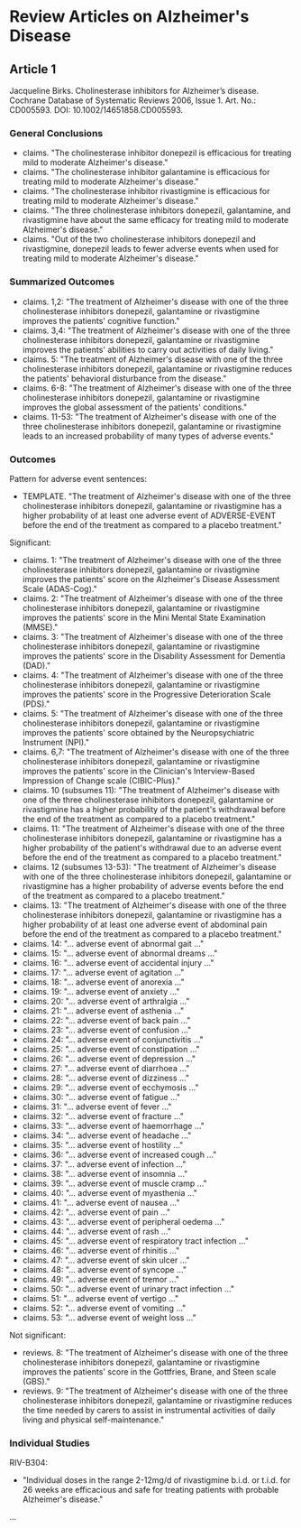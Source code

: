 Review Articles on Alzheimer's Disease
======================================

Article 1
---------

Jacqueline Birks. Cholinesterase inhibitors for Alzheimer’s disease. Cochrane Database of Systematic Reviews 2006, Issue 1. Art. No.: CD005593. DOI: 10.1002/14651858.CD005593.


### General Conclusions

- claims. "The cholinesterase inhibitor donepezil is efficacious for treating mild to moderate Alzheimer's disease."
- claims. "The cholinesterase inhibitor galantamine is efficacious for treating mild to moderate Alzheimer's disease."
- claims. "The cholinesterase inhibitor rivastigmine is efficacious for treating mild to moderate Alzheimer's disease."
- claims. "The three cholinesterase inhibitors donepezil, galantamine, and rivastigmine have about the same efficacy for treating mild to moderate Alzheimer's disease."
- claims. "Out of the two cholinesterase inhibitors donepezil and rivastigmine, donepezil leads to fewer adverse events when used for treating mild to moderate Alzheimer's disease."


### Summarized Outcomes

- claims. 1,2: "The treatment of Alzheimer's disease with one of the three cholinesterase inhibitors donepezil, galantamine or rivastigmine improves the patients' cognitive function."
- claims. 3,4: "The treatment of Alzheimer's disease with one of the three cholinesterase inhibitors donepezil, galantamine or rivastigmine improves the patients' abilities to carry out activities of daily living."
- claims. 5: "The treatment of Alzheimer's disease with one of the three cholinesterase inhibitors donepezil, galantamine or rivastigmine reduces the patients' behavioral disturbance from the disease."
- claims. 6-8: "The treatment of Alzheimer's disease with one of the three cholinesterase inhibitors donepezil, galantamine or rivastigmine improves the global assessment of the patients' conditions."
- claims. 11-53: "The treatment of Alzheimer's disease with one of the three cholinesterase inhibitors donepezil, galantamine or rivastigmine leads to an increased probability of many types of adverse events."


### Outcomes

Pattern for adverse event sentences:

- TEMPLATE. "The treatment of Alzheimer's disease with one of the three cholinesterase inhibitors donepezil, galantamine or rivastigmine has a higher probability of at least one adverse event of ADVERSE-EVENT before the end of the treatment as compared to a placebo treatment."

Significant:

- claims. 1: "The treatment of Alzheimer's disease with one of the three cholinesterase inhibitors donepezil, galantamine or rivastigmine improves the patients' score on the Alzheimer's Disease Assessment Scale (ADAS-Cog)."
- claims. 2: "The treatment of Alzheimer's disease with one of the three cholinesterase inhibitors donepezil, galantamine or rivastigmine improves the patients' score in the Mini Mental State Examination (MMSE)."
- claims. 3: "The treatment of Alzheimer's disease with one of the three cholinesterase inhibitors donepezil, galantamine or rivastigmine improves the patients' score in the Disability Assessment for Dementia (DAD)."
- claims. 4: "The treatment of Alzheimer's disease with one of the three cholinesterase inhibitors donepezil, galantamine or rivastigmine improves the patients' score in the Progressive Deterioration Scale (PDS)."
- claims. 5: "The treatment of Alzheimer's disease with one of the three cholinesterase inhibitors donepezil, galantamine or rivastigmine improves the patients' score obtained by the Neuropsychiatric Instrument (NPI)."
- claims. 6,7: "The treatment of Alzheimer's disease with one of the three cholinesterase inhibitors donepezil, galantamine or rivastigmine improves the patients' score in the Clinician's Interview-Based Impression of Change scale (CIBIC-Plus)."
- claims. 10 (subsumes 11): "The treatment of Alzheimer's disease with one of the three cholinesterase inhibitors donepezil, galantamine or rivastigmine has a higher probability of the patient's withdrawal before the end of the treatment as compared to a placebo treatment."
- claims. 11: "The treatment of Alzheimer's disease with one of the three cholinesterase inhibitors donepezil, galantamine or rivastigmine has a higher probability of the patient's withdrawal due to an adverse event before the end of the treatment as compared to a placebo treatment."
- claims. 12 (subsumes 13-53): "The treatment of Alzheimer's disease with one of the three cholinesterase inhibitors donepezil, galantamine or rivastigmine has a higher probability of adverse events before the end of the treatment as compared to a placebo treatment."
- claims. 13: "The treatment of Alzheimer's disease with one of the three cholinesterase inhibitors donepezil, galantamine or rivastigmine has a higher probability of at least one adverse event of abdominal pain before the end of the treatment as compared to a placebo treatment."
- claims. 14: "... adverse event of abnormal gait ..."
- claims. 15: "... adverse event of abnormal dreams ..."
- claims. 16: "... adverse event of accidental injury ..."
- claims. 17: "... adverse event of agitation ..."
- claims. 18: "... adverse event of anorexia ..."
- claims. 19: "... adverse event of anxiety ..."
- claims. 20: "... adverse event of arthralgia ..."
- claims. 21: "... adverse event of asthenia ..."
- claims. 22: "... adverse event of back pain ..."
- claims. 23: "... adverse event of confusion ..."
- claims. 24: "... adverse event of conjunctivitis ..."
- claims. 25: "... adverse event of constipation ..."
- claims. 26: "... adverse event of depression ..."
- claims. 27: "... adverse event of diarrhoea ..."
- claims. 28: "... adverse event of dizziness ..."
- claims. 29: "... adverse event of ecchymosis ..."
- claims. 30: "... adverse event of fatigue ..."
- claims. 31: "... adverse event of fever ..."
- claims. 32: "... adverse event of fracture ..."
- claims. 33: "... adverse event of haemorrhage ..."
- claims. 34: "... adverse event of headache ..."
- claims. 35: "... adverse event of hostility ..."
- claims. 36: "... adverse event of increased cough ..."
- claims. 37: "... adverse event of infection ..."
- claims. 38: "... adverse event of insomnia ..."
- claims. 39: "... adverse event of muscle cramp ..."
- claims. 40: "... adverse event of myasthenia ..."
- claims. 41: "... adverse event of nausea ..."
- claims. 42: "... adverse event of pain ..."
- claims. 43: "... adverse event of peripheral oedema ..."
- claims. 44: "... adverse event of rash ..."
- claims. 45: "... adverse event of respiratory tract infection ..."
- claims. 46: "... adverse event of rhinitis ..."
- claims. 47: "... adverse event of skin ulcer ..."
- claims. 48: "... adverse event of syncope ..."
- claims. 49: "... adverse event of tremor ..."
- claims. 50: "... adverse event of urinary tract infection ..."
- claims. 51: "... adverse event of vertigo ..."
- claims. 52: "... adverse event of vomiting ..."
- claims. 53: "... adverse event of weight loss ..."

Not significant:

- reviews. 8: "The treatment of Alzheimer's disease with one of the three cholinesterase inhibitors donepezil, galantamine or rivastigmine improves the patients' score in the Gottfries, Brane, and Steen scale (GBS)."
- reviews. 9: "The treatment of Alzheimer's disease with one of the three cholinesterase inhibitors donepezil, galantamine or rivastigmine reduces the time needed by carers to assist in instrumental activities of daily living and physical self-maintenance."


### Individual Studies

RIV-B304:

- "Individual doses in the range 2-12mg/d of rivastigmine b.i.d. or t.i.d. for 26 weeks are efficacious and safe for treating patients with probable Alzheimer's disease."

...


